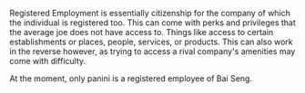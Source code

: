 Registered Employment is essentially citizenship for the company of which the individual is registered too. This can come with perks and privileges that the average joe does not have access to. Things like access to certain establishments or places, people, services, or products. This can also work in the reverse however, as trying to access a rival company's amenities may come with difficulty.

At the moment, only panini is a registered employee of Bai Seng.
